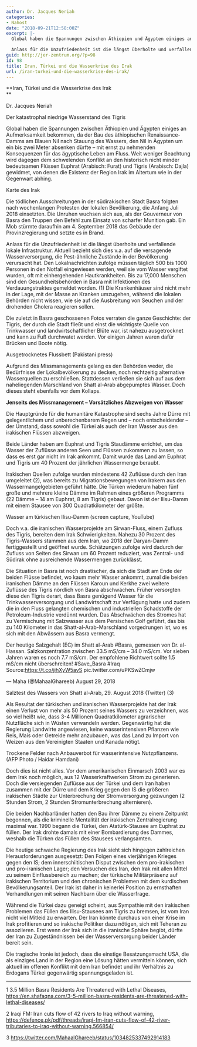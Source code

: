 ```yaml
---
author: Dr. Jacques Neriah
categories:
- Nahost
date: "2018-09-21T12:58:00Z"
excerpt: |-
  Global haben die Spannungen zwischen Äthiopien und Ägypten einiges an Aufmerksamkeit bekommen, da der Bau des äthiopischen Renaissance-Damms am Blauen Nil nach Stauung des Wassers, den Nil in Ägypten um ein bis zwei Meter absenken dürfte - mit ernst zu nehmenden Konsequenzen für das ägyptische Leben am Fluss. Weit weniger Beachtung wird dagegen dem schwelenden Konflikt an den historisch nicht minder bedeutsamen Flüssen Euphrat (Arabisch: Furat) und Tigris (Arabisch: Dajla) gewidmet, von denen die Existenz der Region Irak im Altertum wie in der Gegenwart abhing. Die tödlichen Ausschreitungen in der südirakischen Stadt Basra folgten nach wochenlangen Protesten der lokalen Bevölkerung, die Anfang Juli 2018 einsetzten. Die Unruhen wuchsen sich aus, als der Gouverneur von Basra den Truppen den Befehl zum Einsatz von scharfer Munition gab. Ein Mob stürmte daraufhin am 4. September 2018 das Gebäude der Provinzregierung und setzte es in Brand.

  Anlass für die Unzufriedenheit ist die längst überholte und verfallende lokale Infrastruktur. Aktuell bezieht sich dies v.a. auf die versagende Wasserversorgung, die Pest-ähnliche Zustände in der Bevölkerung verursacht hat. Den Lokalnachrichten zufolge müssen täglich 500 bis 1000 Personen in den Notfall eingewiesen werden, weil sie vom Wasser vergiftet wurden, oft mit einhergehenden Hautkrankheiten. Bis zu 17,000 Menschen sind den Gesundheitsbehörden in Basra mit Infektionen des Verdauungstraktes gemeldet worden. (1) Die Krankenhäuser sind nicht mehr in der Lage, mit der Masse an Kranken umzugehen, während die lokalen Behörden nicht wissen, wie sie auf die Ausbreitung von Seuchen und der drohenden Cholera reagieren sollen. Die Hauptgründe für die humanitäre Katastrophe sind sechs Jahre Dürre mit gelegentlichem und unberechenbarem Regen und - noch entscheidender - der Umstand, dass sowohl die Türkei als auch der Iran Wasser aus den irakischen Flüssen abzweigen.
guid: http://jer-zentrum.org/?p=98
id: 98
title: Iran, Türkei und die Wasserkrise des Irak
url: /iran-turkei-und-die-wasserkrise-des-irak/
---
```


**Iran, Türkei und die Wasserkrise des Irak  
**  


Dr. Jacques Neriah  
  


 
Der katastrophal niedrige Wasserstand des Tigris  




Global haben die Spannungen zwischen Äthiopien und Ägypten einiges an Aufmerksamkeit bekommen, da der Bau des äthiopischen Renaissance-Damms am Blauen Nil nach Stauung des Wassers, den Nil in Ägypten um ein bis zwei Meter absenken dürfte – mit ernst zu nehmenden Konsequenzen für das ägyptische Leben am Fluss. Weit weniger Beachtung wird dagegen dem schwelenden Konflikt an den historisch nicht minder bedeutsamen Flüssen Euphrat (Arabisch: Furat) und Tigris (Arabisch: Dajla) gewidmet, von denen die Existenz der Region Irak im Altertum wie in der Gegenwart abhing.

 
Karte des Irak

Die tödlichen Ausschreitungen in der südirakischen Stadt Basra folgten nach wochenlangen Protesten der lokalen Bevölkerung, die Anfang Juli 2018 einsetzten. Die Unruhen wuchsen sich aus, als der Gouverneur von Basra den Truppen den Befehl zum Einsatz von scharfer Munition gab. Ein Mob stürmte daraufhin am 4. September 2018 das Gebäude der Provinzregierung und setzte es in Brand.

Anlass für die Unzufriedenheit ist die längst überholte und verfallende lokale Infrastruktur. Aktuell bezieht sich dies v.a. auf die versagende Wasserversorgung, die Pest-ähnliche Zustände in der Bevölkerung verursacht hat. Den Lokalnachrichten zufolge müssen täglich 500 bis 1000 Personen in den Notfall eingewiesen werden, weil sie vom Wasser vergiftet wurden, oft mit einhergehenden Hautkrankheiten. Bis zu 17,000 Menschen sind den Gesundheitsbehörden in Basra mit Infektionen des Verdauungstraktes gemeldet worden. (1) Die Krankenhäuser sind nicht mehr in der Lage, mit der Masse an Kranken umzugehen, während die lokalen Behörden nicht wissen, wie sie auf die Ausbreitung von Seuchen und der drohenden Cholera reagieren sollen.

Die zuletzt in Basra geschossenen Fotos verraten die ganze Geschichte: der Tigris, der durch die Stadt fließt und einst die wichtigste Quelle von Trinkwasser und landwirtschaftlicher Blüte war, ist nahezu ausgetrocknet und kann zu Fuß durchwatet werden. Vor einigen Jahren waren dafür Brücken und Boote nötig.



 
Ausgetrocknetes Flussbett (Pakistani press)  
  


Aufgrund des Missmanagements gelang es den Behörden weder, die Bedürfnisse der Lokalbevölkerung zu decken, noch rechtzeitig alternative Wasserquellen zu erschließen. Stattdessen verließen sie sich auf aus dem naheliegenden Marschland von Shatt al-Arab abgepumptes Wasser. Doch dieses steht ebenfalls vor dem Kollaps.

**Jenseits des Missmanagement – Vorsätzliches Abzweigen von Wasser**

Die Hauptgründe für die humanitäre Katastrophe sind sechs Jahre Dürre mit gelegentlichem und unberechenbarem Regen und – noch entscheidender – der Umstand, dass sowohl die Türkei als auch der Iran Wasser aus den irakischen Flüssen abzweigen.

Beide Länder haben am Euphrat und Tigris Staudämme errichtet, um das Wasser der Zuflüsse anderen Seen und Flüssen zukommen zu lassen, so dass es erst gar nicht im Irak ankommt. Damit wurde das Land am Euphrat und Tigris um 40 Prozent der jährlichen Wassermenge beraubt.

Irakischen Quellen zufolge wurden mindestens 42 Zuflüsse durch den Iran umgeleitet (2), was bereits zu Migrationsbewegungen von Irakern aus den Wassermangelgebieten geführt hätte. Die Türken wiederum haben fünf große und mehrere kleine Dämme im Rahmen eines größeren Programms (22 Dämme – 14 am Euphrat, 8 am Tigris) gebaut. Davon ist der Ilisu-Damm mit einem Stausee von 300 Quadratkilometer der größte.



 
Wasser am türkischen Ilisu-Damm (screen capture, YouTube)  


  
Doch v.a. die iranischen Wasserprojekte am Sirwan-Fluss, einem Zufluss des Tigris, bereiten dem Irak Schwierigkeiten. Nahezu 30 Prozent des Tigris-Wassers stammen aus dem Iran, wo 2018 der Daryan-Damm fertiggestellt und geöffnet wurde. Schätzungen zufolge wird dadurch der Zufluss von Seiten des Sirwan um 60 Prozent reduziert, was Zentral- und Südirak ohne ausreichende Wassermengen zurücklässt.

Die Situation in Basra ist noch drastischer, da sich die Stadt am Ende der beiden Flüsse befindet, wo kaum mehr Wasser ankommt, zumal die beiden iranischen Dämme an den Flüssen Karoun und Kerkhe zwei weitere Zuflüsse des Tigris nördlich von Basra abschwächen. Früher versorgten diese den Tigris derart, dass Basra genügend Wasser für die Trinkwasserversorgung und Landwirtschaft zur Verfügung hatte und zudem die in den Fluss gelangten chemischen und industriellen Schadstoffe der Petroleum-Industrie verdünnt wurden. Das Abschwächen des Stromes hat zu Vermischung mit Salzwasser aus dem Persischen Golf geführt, das bis zu 140 Kilometer in das Shatt-al-Arab-Marschland vorgedrungen ist, wo es sich mit den Abwässern aus Basra vermengt.

Der heutige Salzgehalt (EC) im Shatt al-Arab #Basra, gemessen von Dr. al-Hassan. Salzkonzentration zwischen 33.5 mS/cm – 34.0 mS/cm. Vor sieben Jahren waren es noch 7.7 mS/cm. Der empfohlene Richtwert sollte 1.5 mS/cm nicht überschreiten! #Save\_Basra #Iraq Source:https://t.co/jihXyW5avS pic.twitter.com/uPKSwZCmjw

— Maha (@MahaalGhareeb) August 29, 2018  
  
Salztest des Wassers von Shatt al-Arab, 29. August 2018 (Twitter) (3)

Als Resultat der türkischen und iranischen Wasserprojekte hat der Irak einen Verlust von mehr als 50 Prozent seines Wassers zu verzeichnen, was so viel heißt wie, dass 3-4 Millionen Quadratkilometer agrarischer Nutzfläche sich in Wüsten verwandeln werden. Gegenwärtig hat die Regierung Landwirte angewiesen, keine wasserintensiven Pflanzen wie Reis, Mais oder Getreide mehr anzubauen, was das Land zu Import von Weizen aus den Vereinigten Staaten und Kanada nötigt. 

 
Trockene Felder nach Anbauverbot für wasserintensive Nutzpflanzens.  
(AFP Photo / Haidar Hamdani)  


  
Doch dies ist nicht alles. Vor dem amerikanischen Einmarsch 2003 war es dem Irak noch möglich, aus 12 Wasserkraftwerken Strom zu generieren. Doch die versiegenden Zuflüsse aus der Türkei und dem Iran haben zusammen mit der Dürre und dem Krieg gegen den IS die größeren irakischen Städte zur Unterbrechung der Stromversorgung gezwungen (2 Stunden Strom, 2 Stunden Stromunterbrechung alternieren).

Die beiden Nachbarländer hatten den Bau ihrer Dämme zu einem Zeitpunkt begonnen, als die kriminelle Mentalität der irakischen Zentralregierung maximal war. 1990 begann die Türkei, den Atatürk-Stausee am Euphrat zu füllen. Der Irak drohte damals mit einer Bombardierung des Dammes, weshalb die Türken das Füllen des Stausees verlangsamten.

Die heutige schwache Regierung des Irak sieht sich hingegen zahlreichen Herausforderungen ausgesetzt: Den Folgen eines vierjährigen Krieges gegen den IS; dem innerschiitischen Disput zwischen dem pro-irakischen und pro-iranischen Lager; den Versuchen des Iran, den Irak mit allen Mittel zu seinem Einflussbereich zu machen; der türkische Militärpräsenz auf irakischen Territorium und den chronischen Problemen mit dem kurdischen Bevölkerungsanteil. Der Irak ist daher in keinerlei Position zu ernsthaften Verhandlungen mit seinen Nachbarn über die Wasserfrage.

Während die Türkei dazu geneigt scheint, aus Sympathie mit den irakischen Problemen das Füllen des Ilisu-Stausees am Tigris zu bremsen, ist vom Iran nicht viel Mitleid zu erwarten. Der Iran könnte durchaus von einer Krise im Irak profitieren und so irakische Politiker dazu nötigen, sich mit Teheran zu assoziieren. Erst wenn der Irak sich in die iranische Sphäre begibt, dürfte der Iran zu Zugeständnissen bei der Wasserversorgung beider Länder bereit sein.

Die tragische Ironie ist jedoch, dass die einstige Besatzungsmacht USA, die als einziges Land in der Region eine Lösung hätten vermitteln können, sich aktuell im offenen Konflikt mit dem Iran befindet und ihr Verhältnis zu Erdogans Türkei gegenwärtig spannungsgeladen ist.

---  


  
1 3.5 Million Basra Residents Are Threatened with Lethal Diseases, https://en.shafaqna.com/3-5-million-basra-residents-are-threatened-with-lethal-diseases/

2 Iraqi FM: Iran cuts flow of 42 rivers to Iraq without warning, https://defence.pk/pdf/threads/iraqi-fm-iran-cuts-flow-of-42-river-tributaries-to-iraq-without-warning.566854/

3 https://twitter.com/MahaalGhareeb/status/1034825337492914183